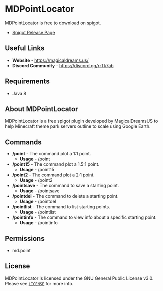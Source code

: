 # MDPointLocator 
MDPointLocator is free to download on spigot.
* [Spigot Release Page](https://www.spigotmc.org/resources/mdpointlocator.85065/ "Spigot Plugin Page")

## Useful Links
* **Website** - <https://magicaldreams.us/>
* **Discord Community** - <https://discord.gg/rrTk7ab>

## Requirements
* Java 8

## About MDPointLocator
MDPointLocator is a free spigot plugin developed by MagicalDreamsUS to help Minecraft theme park servers outline to scale using Google Earth.

## Commands
* **/point** - The command plot a 1:1 point.
    * **Usage** - /point <name> <length> <heading>
* **/point15** - The command plot a 1.5:1 point.
    * **Usage** - /point15 <name> <length> <heading>
* **/point2** - The command plot a 2:1 point.
    * **Usage** - /point2 <name> <length> <heading>
* **/pointsave** - The command to save a starting point.
    * **Usage** - /pointsave <x> <z> <name>
* **/pointdel** - The command to delete a starting point.
    * **Usage** - /pointdel <name>
* **/pointlist** - The command to list starting points.
    * **Usage** - /pointlist
* **/pointinfo** - The command to view info about a specific starting point.
    * **Usage** - /pointinfo <name>

## Permissions
* md.point

## License
MDPointLocator is licensed under the GNU General Public License v3.0. Please
see [`LICENSE`](https://github.com/chums122/MDPointLocator/blob/main/LICENSE) for more info.
